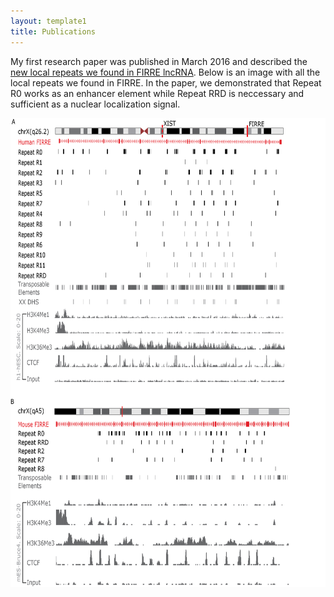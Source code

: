 ```yaml
---
layout: template1
title: Publications
---
```


<div class="jumbotron">
<p>My first research paper was published in March 2016 and described the <a href="https://www.ncbi.nlm.nih.gov/pubmed/27009974">new local repeats we found in FIRRE lncRNA</a>. Below is an image with all the local repeats we found in FIRRE. In the paper, we demonstrated that Repeat R0 works as an enhancer element while Repeat RRD is neccessary and sufficient as a nuclear localization signal.</p>

<img src="https://github.com/cshukla/cshukla.github.io/blob/master/assets/img/firreRepeats.jpg?raw=true" style="width:600px;height:750px;">

</div>